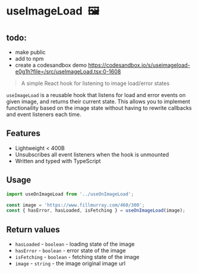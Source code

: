 # useImageLoad 🖼

## todo:

- make public
- add to npm
- create a codesandbox demo https://codesandbox.io/s/useimageload-e0g1h?file=/src/useImageLoad.tsx:0-1608

> A simple React hook for listening to image load/error states

`useImageLoad` is a reusable hook that listens for load and error events on given image, and returns their current state. This allows you to implement functionaility based on the image state without having to rewrite callbacks and event listeners each time.

## Features

- Lightweight < 400B
- Unsubscribes all event listeners when the hook is unmounted
- Written and typed with TypeScript

## Usage

```js
import useOnImageLoad from '../useOnImageLoad';

const image = 'https://www.fillmurray.com/460/300';
const { hasError, hasLoaded, isFetching } = useOnImageLoad(image);
```

## Return values

- `hasLoaded` - `boolean` - loading state of the image
- `hasError` - `boolean` - error state of the image
- `isFetching` - `boolean` - fetching state of the image
- `image` - `string` - the image original image url
